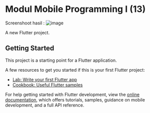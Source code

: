 # Modul Mobile Programming I (13)

Screenshoot hasil :
![image](https://github.com/adityamputra27/modul-mp-13/assets/68887223/2a795bc0-c387-4150-8139-0b1f0818becb)

A new Flutter project.

## Getting Started

This project is a starting point for a Flutter application.

A few resources to get you started if this is your first Flutter project:

- [Lab: Write your first Flutter app](https://docs.flutter.dev/get-started/codelab)
- [Cookbook: Useful Flutter samples](https://docs.flutter.dev/cookbook)

For help getting started with Flutter development, view the
[online documentation](https://docs.flutter.dev/), which offers tutorials,
samples, guidance on mobile development, and a full API reference.
